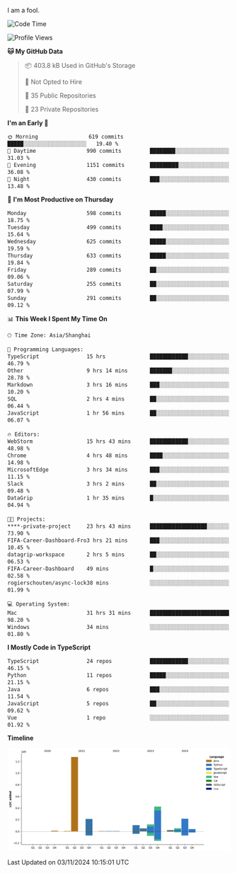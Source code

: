 I am a fool.

<!--START_SECTION:waka-->
![Code Time](http://img.shields.io/badge/Code%20Time-2%2C029%20hrs%2046%20mins-blue)

![Profile Views](http://img.shields.io/badge/Profile%20Views-0-blue)

**🐱 My GitHub Data** 

> 📦 403.8 kB Used in GitHub's Storage 
 > 
> 🚫 Not Opted to Hire
 > 
> 📜 35 Public Repositories 
 > 
> 🔑 23 Private Repositories 
 > 
**I'm an Early 🐤** 

```text
🌞 Morning                619 commits         █████░░░░░░░░░░░░░░░░░░░░   19.40 % 
🌆 Daytime                990 commits         ████████░░░░░░░░░░░░░░░░░   31.03 % 
🌃 Evening                1151 commits        █████████░░░░░░░░░░░░░░░░   36.08 % 
🌙 Night                  430 commits         ███░░░░░░░░░░░░░░░░░░░░░░   13.48 % 
```
📅 **I'm Most Productive on Thursday** 

```text
Monday                   598 commits         █████░░░░░░░░░░░░░░░░░░░░   18.75 % 
Tuesday                  499 commits         ████░░░░░░░░░░░░░░░░░░░░░   15.64 % 
Wednesday                625 commits         █████░░░░░░░░░░░░░░░░░░░░   19.59 % 
Thursday                 633 commits         █████░░░░░░░░░░░░░░░░░░░░   19.84 % 
Friday                   289 commits         ██░░░░░░░░░░░░░░░░░░░░░░░   09.06 % 
Saturday                 255 commits         ██░░░░░░░░░░░░░░░░░░░░░░░   07.99 % 
Sunday                   291 commits         ██░░░░░░░░░░░░░░░░░░░░░░░   09.12 % 
```


📊 **This Week I Spent My Time On** 

```text
🕑︎ Time Zone: Asia/Shanghai

💬 Programming Languages: 
TypeScript               15 hrs              ████████████░░░░░░░░░░░░░   46.79 % 
Other                    9 hrs 14 mins       ███████░░░░░░░░░░░░░░░░░░   28.78 % 
Markdown                 3 hrs 16 mins       ███░░░░░░░░░░░░░░░░░░░░░░   10.20 % 
SQL                      2 hrs 4 mins        ██░░░░░░░░░░░░░░░░░░░░░░░   06.44 % 
JavaScript               1 hr 56 mins        ██░░░░░░░░░░░░░░░░░░░░░░░   06.07 % 

🔥 Editors: 
WebStorm                 15 hrs 43 mins      ████████████░░░░░░░░░░░░░   48.98 % 
Chrome                   4 hrs 48 mins       ████░░░░░░░░░░░░░░░░░░░░░   14.98 % 
MicrosoftEdge            3 hrs 34 mins       ███░░░░░░░░░░░░░░░░░░░░░░   11.15 % 
Slack                    3 hrs 2 mins        ██░░░░░░░░░░░░░░░░░░░░░░░   09.48 % 
DataGrip                 1 hr 35 mins        █░░░░░░░░░░░░░░░░░░░░░░░░   04.94 % 

🐱‍💻 Projects: 
****-private-project     23 hrs 43 mins      ██████████████████░░░░░░░   73.90 % 
FIFA-Career-Dashboard-Fro3 hrs 21 mins       ███░░░░░░░░░░░░░░░░░░░░░░   10.45 % 
datagrip-workspace       2 hrs 5 mins        ██░░░░░░░░░░░░░░░░░░░░░░░   06.53 % 
FIFA-Career-Dashboard    49 mins             █░░░░░░░░░░░░░░░░░░░░░░░░   02.58 % 
rogierschouten/async-lock38 mins             ░░░░░░░░░░░░░░░░░░░░░░░░░   01.99 % 

💻 Operating System: 
Mac                      31 hrs 31 mins      █████████████████████████   98.20 % 
Windows                  34 mins             ░░░░░░░░░░░░░░░░░░░░░░░░░   01.80 % 
```

**I Mostly Code in TypeScript** 

```text
TypeScript               24 repos            ████████████░░░░░░░░░░░░░   46.15 % 
Python                   11 repos            █████░░░░░░░░░░░░░░░░░░░░   21.15 % 
Java                     6 repos             ███░░░░░░░░░░░░░░░░░░░░░░   11.54 % 
JavaScript               5 repos             ██░░░░░░░░░░░░░░░░░░░░░░░   09.62 % 
Vue                      1 repo              ░░░░░░░░░░░░░░░░░░░░░░░░░   01.92 % 
```



**Timeline**

![Lines of Code chart](https://raw.githubusercontent.com/VeejaLiu/VeejaLiu/master/assets/bar_graph.png)


 Last Updated on 03/11/2024 10:15:01 UTC
<!--END_SECTION:waka-->
